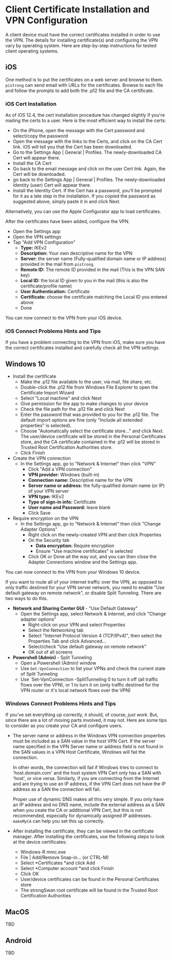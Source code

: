# Client Certificate Installation and VPN Configuration

A client device must have the correct certificates installed in order to use the VPN. The details for installing certificate(s) and configuring the VPN vary by operating system. Here are step-by-step instructions for tested client operating systems.

## iOS
One method is to put the certificates on a web server and browse to them. `pistrong` can send email with URLs for the certificates. Browse to each file and follow the prompts to add both the .p12 file and the CA certificate. 

### iOS Cert Installation

As of iOS 12.4, the cert installation procedure has changed slightly if you're mailing the certs to a user. Here is the most efficient way to install the certs:

* On the iPhone, open the message with the Cert password and select/copy the password
* Open the message with the links to the Certs, and click on the CA Cert link. iOS will tell you that the Cert has been downloaded.
* Go to the Settings App | General | Profiles. The newly-downloaded CA Cert will appear there.
* Install the CA Cert
* Go back to the email message and click on the user Cert link. Again, the Cert will be downloaded.
* go back to the Settings App | General | Profiles. The newly-downloaded Identity (user) Cert will appear there.
* Install the Identity Cert. If the Cert has a password, you'll be prompted for it as a late step in the installation. If you copied the password as suggested above, simply paste it in and click Next.

Alternatively, you can use the Apple Configurator app to load certificates.

After the certificates have been added, configure the VPN. 

* Open the Settings app
* Open the VPN settings
* Tap "Add VPN Configuration"
   * **Type:** IKEv2
   * **Description:** Your own descriptive name for the VPN
   * **Server:** the server name (Fully-qualified domain name or IP address) provided in the mail from `pistrong`.
   * **Remote ID:** The remote ID provided in the mail (This is the VPN SAN key)
   * **Local ID:** the local ID given to you in the mail (this is also the certificate/profile name)
   * **User Authentication:** Certificate
   * **Certificate:** choose the certificate matching the Local ID you entered above
   * Done

You can now connect to the VPN from your iOS device.

### iOS Connect Problems Hints and Tips

If you have a problem connecting to the VPN from iOS, make sure you have the correct certificates installed and carefully check all the VPN settings.

## Windows 10

* Install the certificate
    * Make the .p12 file available to the user, via mail, file share, etc.
    * Double-click the .p12 file from Windows File Explorer to open the Certificate Import Wizard
    * Select "Local machine" and click Next
    * Give permission for the app to make changes to your device
    * Check the file path for the .p12 file and click Next
    * Enter the password that was provided to you for the .p12 file. The default import options are fine (only "Include all extended properties" is selected).
    * Choose "Automatically select the certificate store..." and click Next. The user/device certificate will be stored in the Personal Certificates store, and the CA certificate contained in the .p12 will be stored in Trusted Root Certification Authorities store.
    * Click Finish
* Create the VPN connection
    * In the Settings app, go to "Network & Internet" then click "VPN"
      * Click "Add a VPN connection"
      * **VPN provider:** Windows (built-in)
      * **Connection name:** Descriptive name for the VPN
      * **Server name or address:** the fully-qualified domain name (or IP) of your VPN server
      * **VPN type:** IKEv2
      * **Type of sign-in info:** Certificate
      * **User name and Password:** leave blank
      * Click Save
* Require encryption on the VPN
    * In the Settings app, go to "Network & Internet" then click "Change Adapter Options"
      * Right click on the newly-created VPN and then click Properties
      * On the Security tab
        * **Data encryption:** Require encryption
        * Ensure "Use machine certificates" is selected
      *  Click OK or Done all the way out, and you can then close the Adapter Connections window and the Settings app.

You can now connect to the VPN from your Windows 10 device.

If you want to route all of your internet traffic over the VPN, as opposed to only traffic destined for your VPN server network, you need to enable "Use default gateway on remote network", or disable Split Tunneling. There are two ways to do this.

* **Network and Sharing Center GUI**  - "Use Default Gateway"
    * Open the Settings app, select Network & Internet, and click "Change adapter options” 
      * Right-click on your VPN and select Properties
      * Select the Networking tab
      * Select "Internet Protocol Version 4 (TCP/IPv4)", then select the Properties Tab and click Advanced…
      * Select/check "Use default gateway on remote network"
      * OK out of all screens
* **Powershell (Admin)** - Split Tunneling
    * Open a Powershell (Admin) window
    * Use `Get-VpnConnection` to list your VPNs and check the current state of Split Tunneling
    * Use `Set-VpnConnection -SplitTunneling 0 to turn it off (all traffic flows over the VPN), or 1 to turn it on (only traffic destined for the VPN router or it's local network  flows over the VPN)

### Windows Connect Problems Hints and Tips

If you've set everything up correctly, it should, of course, *just work*. But, since there are a lot of moving parts involved, it may not. Here are some tips to consider as you create your CA and configure users.

* The server name or address in the Windows VPN connection properties must be included as a SAN value in the host VPN Cert. If the server name specified in the VPN Server name or address field is not found in the SAN values in a VPN Host Certificate, Windows will fail the connection. 

    In other words, the connection will fail if Windows tries to connect to 'host.domain.com' and the host system VPN Cert only has a SAN with 'host', or vice versa. Similarly, if you are connecting from the Internet and are trying to use an IP address, if the VPN Cert does not have the IP address as a SAN the connection will fail.

    Proper use of dynamic DNS makes all this very simple. If you only have an IP address and no DNS name, include the external address as a SAN when you ceate the CA or additional VPN Cert, but this is not recommended, especially for dynamically assigned IP addresses. `makeMyCA` can help you set this up correctly.

* After installing the certificate, they can be viewed in the certificate manager. After installing the certificates, use the following steps to look at the device certificates:

    * Windows-R mmc.exe
    * File | Add/Remove Snap-in... (or CTRL-M)
    * Select *Certificates *and click Add
    * Select *Computer account *and click Finish
    * Click OK
    * User/device certificates can be found in the Personal Certificates store
    * The strongSwan root certificate will be found in the Trusted Root Certification Authorities


## MacOS

TBD

## Android

TBD

